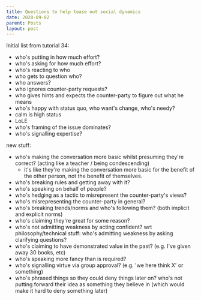 ```yaml
---
title: Questions to help tease out social dynamics
date: 2020-09-02
parent: Posts
layout: post
---
```


Initial list from tutorial 34:

* who's putting in how much effort?
* who's asking for how much effort?
* who's reacting to who
* who gets to question who?
* who answers?
* who ignores counter-party requests?
* who gives hints and expects the counter-party to figure out what he means
* who's happy with status quo, who want's change, who's needy?
* calm is high status
* LoLE
* who's framing of the issue dominates?
* who's signalling expertise?

new stuff:

* who's making the conversation more basic whilst presuming they're correct? (acting like a teacher / being condescending)
  * it's like they're making the conversation more basic for the benefit of the other person, not the benefit of themselves.
* who's breaking rules and getting away with it?
* who's speaking on behalf of people?
* who's hedging as a tactic to misrepresent the counter-party's views?
* who's misrepresenting the counter-party in general?
* who's breaking trends/norms and who's following them? (both implicit and explicit norms)
* who's claiming they're great for some reason?
* who's not admitting weakness by acting confident? wrt philosophy/technical stuff: who's admitting weakness by asking clarifying questions?
* who's claiming to have demonstrated value in the past? (e.g. I've given away 30 books, etc)
* who's speaking more fancy than is required?
* who's signalling virtue via group approval? (e.g. 'we here think X' or something)
* who's phrased things so they could deny things later on? who's not putting forward their idea as something they believe in (which would make it hard to deny something later)
